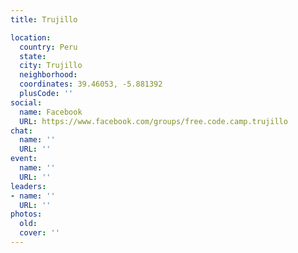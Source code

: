```yaml
---
title: Trujillo

location:
  country: Peru
  state: 
  city: Trujillo
  neighborhood: 
  coordinates: 39.46053, -5.881392
  plusCode: ''
social:
  name: Facebook
  URL: https://www.facebook.com/groups/free.code.camp.trujillo
chat:
  name: ''
  URL: ''
event:
  name: ''
  URL: ''
leaders:
- name: ''
  URL: ''
photos:
  old: 
  cover: ''
---
```

